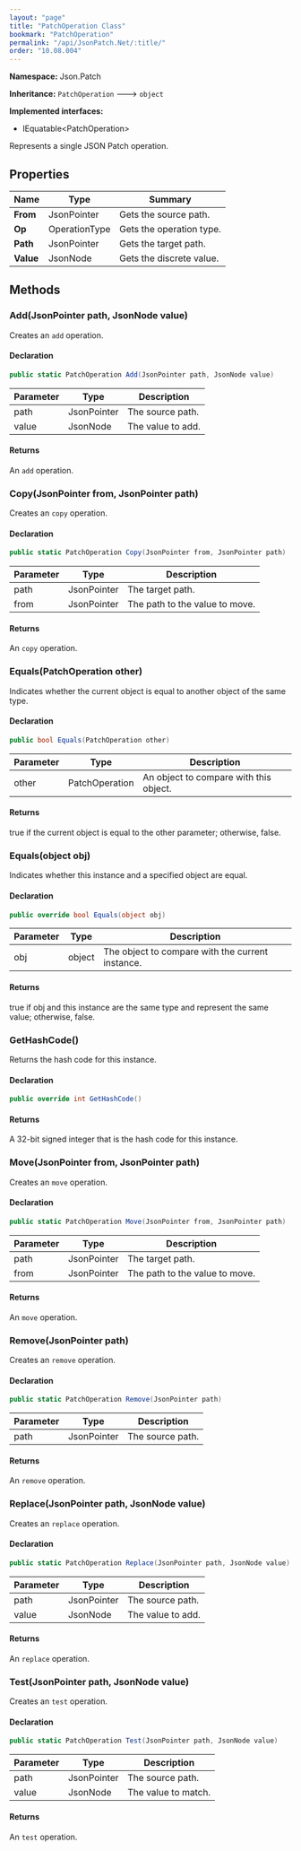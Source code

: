 ```yaml
---
layout: "page"
title: "PatchOperation Class"
bookmark: "PatchOperation"
permalink: "/api/JsonPatch.Net/:title/"
order: "10.08.004"
---
```

**Namespace:** Json.Patch

**Inheritance:**
`PatchOperation`
 🡒 
`object`

**Implemented interfaces:**

- IEquatable\<PatchOperation\>

Represents a single JSON Patch operation.

## Properties

| Name | Type | Summary |
|---|---|---|
| **From** | JsonPointer | Gets the source path. |
| **Op** | OperationType | Gets the operation type. |
| **Path** | JsonPointer | Gets the target path. |
| **Value** | JsonNode | Gets the discrete value. |

## Methods

### Add(JsonPointer path, JsonNode value)

Creates an `add` operation.

#### Declaration

```c#
public static PatchOperation Add(JsonPointer path, JsonNode value)
```

| Parameter | Type | Description |
|---|---|---|
| path | JsonPointer | The source path. |
| value | JsonNode | The value to add. |


#### Returns

An `add` operation.

### Copy(JsonPointer from, JsonPointer path)

Creates an `copy` operation.

#### Declaration

```c#
public static PatchOperation Copy(JsonPointer from, JsonPointer path)
```

| Parameter | Type | Description |
|---|---|---|
| path | JsonPointer | The target path. |
| from | JsonPointer | The path to the value to move. |


#### Returns

An `copy` operation.

### Equals(PatchOperation other)

Indicates whether the current object is equal to another object of the same type.

#### Declaration

```c#
public bool Equals(PatchOperation other)
```

| Parameter | Type | Description |
|---|---|---|
| other | PatchOperation | An object to compare with this object. |


#### Returns

true if the current object is equal to the <paramref name="other">other</paramref> parameter; otherwise, false.

### Equals(object obj)

Indicates whether this instance and a specified object are equal.

#### Declaration

```c#
public override bool Equals(object obj)
```

| Parameter | Type | Description |
|---|---|---|
| obj | object | The object to compare with the current instance. |


#### Returns

true if <paramref name="obj">obj</paramref> and this instance are the same type and represent the same value; otherwise, false.

### GetHashCode()

Returns the hash code for this instance.

#### Declaration

```c#
public override int GetHashCode()
```


#### Returns

A 32-bit signed integer that is the hash code for this instance.

### Move(JsonPointer from, JsonPointer path)

Creates an `move` operation.

#### Declaration

```c#
public static PatchOperation Move(JsonPointer from, JsonPointer path)
```

| Parameter | Type | Description |
|---|---|---|
| path | JsonPointer | The target path. |
| from | JsonPointer | The path to the value to move. |


#### Returns

An `move` operation.

### Remove(JsonPointer path)

Creates an `remove` operation.

#### Declaration

```c#
public static PatchOperation Remove(JsonPointer path)
```

| Parameter | Type | Description |
|---|---|---|
| path | JsonPointer | The source path. |


#### Returns

An `remove` operation.

### Replace(JsonPointer path, JsonNode value)

Creates an `replace` operation.

#### Declaration

```c#
public static PatchOperation Replace(JsonPointer path, JsonNode value)
```

| Parameter | Type | Description |
|---|---|---|
| path | JsonPointer | The source path. |
| value | JsonNode | The value to add. |


#### Returns

An `replace` operation.

### Test(JsonPointer path, JsonNode value)

Creates an `test` operation.

#### Declaration

```c#
public static PatchOperation Test(JsonPointer path, JsonNode value)
```

| Parameter | Type | Description |
|---|---|---|
| path | JsonPointer | The source path. |
| value | JsonNode | The value to match. |


#### Returns

An `test` operation.

